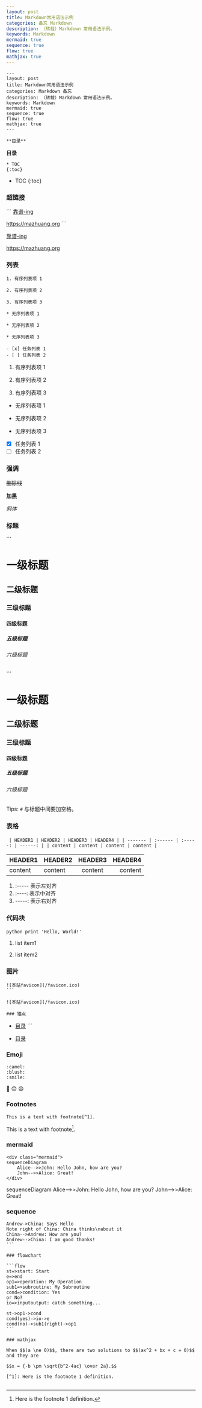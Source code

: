 ```yaml
---
layout: post
title: Markdown常用语法示例
categories: 备忘 Markdown
description: （转载）Markdown 常用语法示例。
keywords: Markdown
mermaid: true
sequence: true
flow: true
mathjax: true
---
```


```
---
layout: post
title: Markdown常用语法示例
categories: Markdown 备忘
description: （转载）Markdown 常用语法示例。
keywords: Markdown
mermaid: true
sequence: true
flow: true
mathjax: true
---
```

```
**目录**
```

**目录**

```
* TOC
{:toc}
```
* TOC
{:toc}

### 超链接

​```
[靠谱-ing](https://mazhuang.org)

<https://mazhuang.org>
​```

[靠谱-ing](https://mazhuang.org)  

<https://mazhuang.org>

### 列表
```
1. 有序列表项 1

2. 有序列表项 2

3. 有序列表项 3

* 无序列表项 1

* 无序列表项 2

* 无序列表项 3

- [x] 任务列表 1
- [ ] 任务列表 2
```

1. 有序列表项 1

2. 有序列表项 2

3. 有序列表项 3

* 无序列表项 1

* 无序列表项 2

* 无序列表项 3

- [x] 任务列表 1
- [ ] 任务列表 2

### 强调

~~删除线~~

**加黑**

*斜体*

### 标题

​```
# 一级标题
## 二级标题
### 三级标题
#### 四级标题
##### 五级标题
###### 六级标题
​```
# 一级标题
## 二级标题
### 三级标题
#### 四级标题
##### 五级标题
###### 六级标题

Tips: `#` 与标题中间要加空格。

### 表格

​```
| HEADER1 | HEADER2 | HEADER3 | HEADER4 |
| ------- | :------ | :-----: | ------: |
| content | content | content | content |
​```

| HEADER1 | HEADER2 | HEADER3 | HEADER4 |
| ------- | :------ | :-----: | ------: |
| content | content | content | content |

1. :----- 表示左对齐
2. :----: 表示中对齐
3. -----: 表示右对齐

### 代码块

​```python
print 'Hello, World!'
​```

1. list item1

2. list item2

### 图片

```
![本站favicon](/favicon.ico)
​```

![本站favicon](/favicon.ico)

### 锚点

```
* [目录](#目录)
​```

* [目录](#目录)

### Emoji

```
:camel:
:blush:
:smile:
```

:camel:
:blush:
:smile:

### Footnotes

```
This is a text with footnote[^1].
```

This is a text with footnote[^1].

### mermaid

```
<div class="mermaid">
sequenceDiagram
    Alice-->>John: Hello John, how are you?
    John-->>Alice: Great!
</div>
```

<div class="mermaid">
sequenceDiagram
    Alice-->>John: Hello John, how are you?
    John-->>Alice: Great!
</div>

### sequence

```sequence
Andrew->China: Says Hello
Note right of China: China thinks\nabout it
China-->Andrew: How are you?
Andrew-->China: I am good thanks!
​```

### flowchart

​```flow
st=>start: Start
e=>end
op1=>operation: My Operation
sub1=>subroutine: My Subroutine
cond=>condition: Yes
or No?
io=>inputoutput: catch something...

st->op1->cond
cond(yes)->io->e
cond(no)->sub1(right)->op1
​```

### mathjax

When $$(a \ne 0)$$, there are two solutions to $$(ax^2 + bx + c = 0)$$ and they are

$$x = {-b \pm \sqrt{b^2-4ac} \over 2a}.$$

```
[^1]: Here is the footnote 1 definition.
```
[^1]: Here is the footnote 1 definition.

